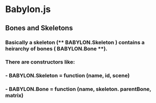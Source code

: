 # Babylon.js
## Bones and Skeletons

### Basically a skeleton (** BABYLON.Skeleton **) contains a heirarchy of bones (** BABYLON.Bone **). 
### There are constructors like:
### - BABYLON.Skeleton = function (name, id, scene)
### - BABYLON.Bone = function (name, skeleton. parentBone, matrix)
